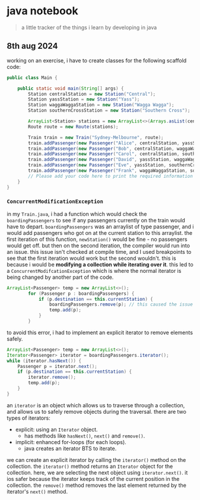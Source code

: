 # java notebook

> a little tracker of the things i learn by developing in java

## 8th aug 2024

working on an exercise, i have to create classes for the following scaffold code:

```java
public class Main {

    public static void main(String[] args) {
        Station centralStation = new Station("Central");
        Station yassStation = new Station("Yass");
        Station waggaWaggaStation = new Station("Wagga Wagga");
        Station southernCrossStation = new Station("Southern Cross");

        ArrayList<Station> stations = new ArrayList<>(Arrays.asList(centralStation, yassStation, waggaWaggaStation,southernCrossStation));
        Route route = new Route(stations);

        Train train = new Train("Sydney-Melbourne", route);
        train.addPassenger(new Passenger("Alice", centralStation, yassStation));
        train.addPassenger(new Passenger("Bob", centralStation, waggaWaggaStation));
        train.addPassenger(new Passenger("Carol", centralStation, southernCrossStation));
        train.addPassenger(new Passenger("David", yassStation, waggaWaggaStation));
        train.addPassenger(new Passenger("Eve", yassStation, southernCrossStation));
        train.addPassenger(new Passenger("Frank", waggaWaggaStation, southernCrossStation));
        // Please add your code here to print the required information
    }
}
```

### `ConcurrentModificationException`

in my `Train.java`, i had a function which would check the `boardingPassengers` to see if any passengers currently on the train would have to depart. `boardingPassengers` was an arraylist of type passenger, and i would add passengers who got on at the current station to this arraylist. the first iteration of this function, `newStation()` would be fine - no passengers would get off. but then on the second iteration, the compiler would run into an issue. this issue isn't checked at compile time, and I used breakpoints to see that the first iteration would work but the second wouldn't. this is because i would be **modifying a collection while iterating over it**. this led to a `ConcurrentModifcationException` which is where the normal iterator is being changed by another part of the code.

```java
ArrayList<Passenger> temp = new ArrayList<>();
        for (Passenger p : boardingPassengers) {
            if (p.destination == this.currentStation) {
                boardingPassengers.remove(p); // this caused the issue
                temp.add(p);
            }
        }
```

to avoid this error, i had to implement an explicit iterator to remove elements safely.

```java
ArrayList<Passenger> temp = new ArrayList<>();
Iterator<Passenger> iterator = boardingPassengers.iterator();
while (iterator.hasNext()) {
    Passenger p = iterator.next();
    if (p.destination == this.currentStation) {
        iterator.remove();
        temp.add(p);
    }
}
```

an `iterator` is an object which allows us to traverse through a collection, and allows us to safely remove objects during the traversal. there are two types of iterators:

- explicit: using an `Iterator` object.
  - has methods like `hasNext()`, `next()` and `remove()`.
- implicit: enhanced for-loops (for each loops).
  - java creates an iterator BTS to iterate.

we can create an explicit iterator by calling the `iterator()` method on the collection.
the `iterator()` method returns an `Iterator` object for the collection. here, we are selecting the next object using `iterator.next()`. it ios safer because the iterator keeps track of the current position in the collection. the `remove()` method removes the last element returned by the iterator's `next()` method.
